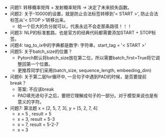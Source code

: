 - 问题1: 转移概率矩阵 + 发射概率矩阵 -> 决定了未来损失函数。
- 问题2: 关于-10000的设置，就是防止合法标签转移到'< START >', 防止合法标签从'< STOP >'转移出来。
  - 给一个巨大的负分就可以，代表永远不会走那条路径！！！
- 问题3: NLP的标准套路，也是官方的经典代码都需要添加START + STOP标签。
- 问题4: tag_to_ix中的字典都是数字: 字符串，start_tag = '< START >'
- 问题5: 关于batch_size的位置？
  - Pytorch默认将batch_size放在第二位，所以需要batch_first=True将它调整回第一个位置。
  - 更推荐同学们采用(batch_size, sequence_length, embeeding_dim)
- 问题6: 关于第二层for循环中, 一旦句子中遇到PAD的时候，是否要提前break？
  - 答案: 不应该break
  - PAD填充进句子之后，要把它理解成句子的一部分。对于模型来说也是有意义的字符。
- 问题7: 算法题 x = [2, 5, 7, 3], y = [5, 2, 7, 4]
  - x = 5 , result = 5
  - x = 3, result = 5-3
  - x = 7, result = 5-2-7
  - x = 3
